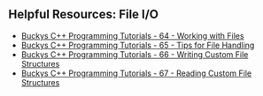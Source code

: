 ## Helpful Resources: File I/O

- [Buckys C++ Programming Tutorials - 64 - Working with Files](https://www.youtube.com/watch?v=HcONWqVyvlg)
- [Buckys C++ Programming Tutorials - 65 - Tips for File Handling](https://www.youtube.com/watch?v=qdkabVYgV24)
- [Buckys C++ Programming Tutorials - 66 - Writing Custom File Structures](https://www.youtube.com/watch?v=iGWhPwh3n-o)
- [Buckys C++ Programming Tutorials - 67 - Reading Custom File Structures](https://www.youtube.com/watch?v=EjJY7yA5SWw)